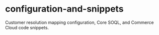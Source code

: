 # configuration-and-snippets
Customer resolution mapping configuration, Core SOQL, and Commerce Cloud code snippets.

